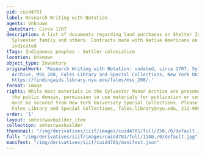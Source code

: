 ```yaml
---
pid: cuid4781
label: Research Writing with Notation
agents: Unknown
_dateStart: Circa 1707
description: A list of documents regarding land purchases on Shelter Island by the
  Sylvester family and others. Contracts made with Native Americans on Shelter Island
  indicated
tTags: Indigenous peoples - Settler colonialism
location: Unknown
object_type: Inventory
originalWork: 'Research Writing with Notation: undated, circa 1707. Sylvester Manor
  Archive, MSS 208, Fales Library and Special Collections, New York University Libraries.
  https://findingaids.library.nyu.edu/fales/mss_208/.'
format: image
rights: While most materials in the Sylvester Manor Archive are presumed to be in
  the public domain, permission to use materials for publication or commercial purposes
  must be secured from New York University Special Collections. Please contact the
  Fales Library and Special Collections, fales.library@nyu.edu, 212-998-2596.
order: '1'
layout: smtestwaxbuilder_item
collection: smtestwaxbuilder
thumbnail: "/img/derivatives/iiif/images/cuid4781/full/250,/0/default.jpg"
full: "/img/derivatives/iiif/images/cuid4781/full/1140,/0/default.jpg"
manifest: "/img/derivatives/iiif/cuid4781/manifest.json"
---
```

